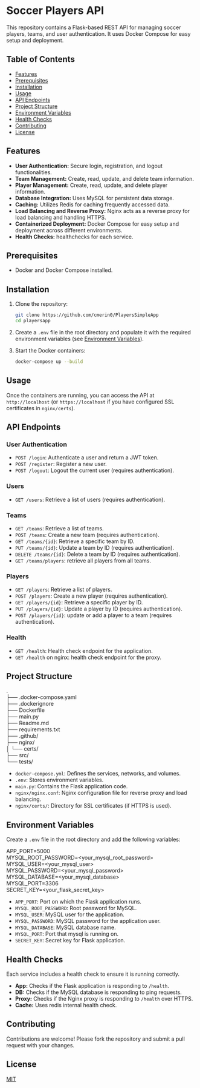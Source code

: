 # Soccer Players API

This repository contains a Flask-based REST API for managing soccer players, teams, and user authentication. It uses Docker Compose for easy setup and deployment.

## Table of Contents

- [Features](#features)
- [Prerequisites](#prerequisites)
- [Installation](#installation)
- [Usage](#usage)
- [API Endpoints](#api-endpoints)
- [Project Structure](#project-structure)
- [Environment Variables](#environment-variables)
- [Health Checks](#health-checks)
- [Contributing](#contributing)
- [License](#license)

## Features

-   **User Authentication:** Secure login, registration, and logout functionalities.
-   **Team Management:** Create, read, update, and delete team information.
-   **Player Management:** Create, read, update, and delete player information.
-   **Database Integration:** Uses MySQL for persistent data storage.
-   **Caching:** Utilizes Redis for caching frequently accessed data.
-   **Load Balancing and Reverse Proxy:** Nginx acts as a reverse proxy for load balancing and handling HTTPS.
-   **Containerized Deployment:** Docker Compose for easy setup and deployment across different environments.
-   **Health Checks:** healthchecks for each service.

## Prerequisites

-   Docker and Docker Compose installed.

## Installation

1.  Clone the repository:

    ```bash
    git clone https://github.com/cmerin0/PlayersSimpleApp
    cd playersapp
    ```

2.  Create a `.env` file in the root directory and populate it with the required environment variables (see [Environment Variables](#environment-variables)).

3.  Start the Docker containers:

    ```bash
    docker-compose up --build
    ```

## Usage

Once the containers are running, you can access the API at `http://localhost` (or `https://localhost` if you have configured SSL certificates in `nginx/certs`).

## API Endpoints

### User Authentication

-   `POST /login`: Authenticate a user and return a JWT token.
-   `POST /register`: Register a new user.
-   `POST /logout`: Logout the current user (requires authentication).

### Users

-   `GET /users`: Retrieve a list of users (requires authentication).

### Teams

-   `GET /teams`: Retrieve a list of teams.
-   `POST /teams`: Create a new team (requires authentication).
-   `GET /teams/{id}`: Retrieve a specific team by ID.
-   `PUT /teams/{id}`: Update a team by ID (requires authentication).
-   `DELETE /teams/{id}`: Delete a team by ID (requires authentication).
-   `GET /teams/players`: retrieve all players from all teams.

### Players

-   `GET /players`: Retrieve a list of players.
-   `POST /players`: Create a new player (requires authentication).
-   `GET /players/{id}`: Retrieve a specific player by ID.
-   `PUT /players/{id}`: Update a player by ID (requires authentication).
-   `POST /players/{id}`: update or add a player to a team (requires authentication).

### Health

-   `GET /health`: Health check endpoint for the application.
-   `GET /health` on nginx: health check endpoint for the proxy.

## Project Structure

.  
├── .docker-compose.yaml  
├── .dockerignore  
├── Dockerfile  
├── main.py  
├── Readme.md  
├── requirements.txt  
├── .github/  
├── nginx/  
│   └── certs/  
├── src/  
└── tests/  

-   `docker-compose.yml`: Defines the services, networks, and volumes.  
-   `.env`: Stores environment variables.  
-   `main.py`: Contains the Flask application code.  
-   `nginx/nginx.conf`: Nginx configuration file for reverse proxy and load balancing.  
-   `nginx/certs/`: Directory for SSL certificates (if HTTPS is used).  

## Environment Variables

Create a `.env` file in the root directory and add the following variables:

APP_PORT=5000  
MYSQL_ROOT_PASSWORD=<your_mysql_root_password>  
MYSQL_USER=<your_mysql_user>  
MYSQL_PASSWORD=<your_mysql_password>  
MYSQL_DATABASE=<your_mysql_database>  
MYSQL_PORT=3306  
SECRET_KEY=<your_flask_secret_key>  

-   `APP_PORT`: Port on which the Flask application runs.  
-   `MYSQL_ROOT_PASSWORD`: Root password for MySQL.  
-   `MYSQL_USER`: MySQL user for the application.  
-   `MYSQL_PASSWORD`: MySQL password for the application user.  
-   `MYSQL_DATABASE`: MySQL database name.  
-   `MYSQL_PORT`: Port that mysql is running on.  
-   `SECRET_KEY`: Secret key for Flask application.  

## Health Checks

Each service includes a health check to ensure it is running correctly.

-   **App:** Checks if the Flask application is responding to `/health`.
-   **DB:** Checks if the MySQL database is responding to ping requests.
-   **Proxy:** Checks if the Nginx proxy is responding to `/health` over HTTPS.
-   **Cache:** Uses redis internal health check.

## Contributing

Contributions are welcome! Please fork the repository and submit a pull request with your changes.

## License

[MIT](LICENSE)